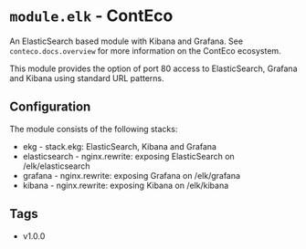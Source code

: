 # `module.elk` - ContEco

An ElasticSearch based module with Kibana and Grafana.
See `conteco.docs.overview` for more information on the ContEco ecosystem.

This module provides the option of port 80 access to ElasticSearch, Grafana and Kibana using standard URL patterns.

## Configuration

The module consists of the following stacks:
* ekg - stack.ekg: ElasticSearch, Kibana and Grafana
* elasticsearch - nginx.rewrite: exposing ElasticSearch on /elk/elasticsearch
* grafana - nginx.rewrite: exposing Grafana on /elk/grafana
* kibana - nginx.rewrite: exposing Kibana on /elk/kibana

## Tags

* v1.0.0
